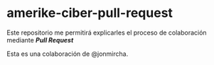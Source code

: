 # amerike-ciber-pull-request

Este repositorio me permitirá explicarles el proceso de colaboración mediante _**Pull Request**_

Esta es una colaboración de @jonmircha.
